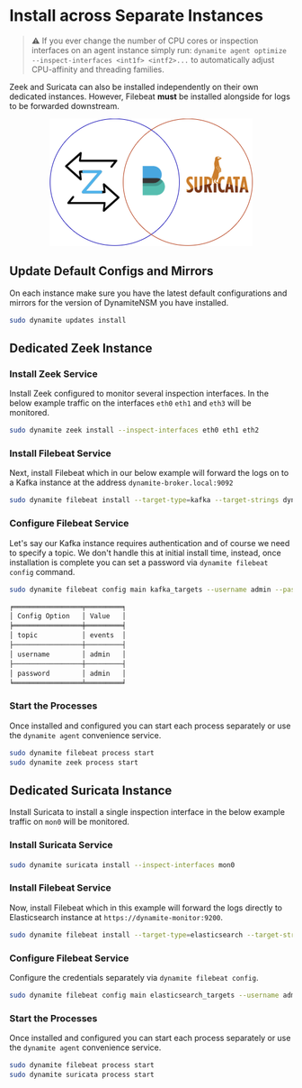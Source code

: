 # Install across Separate Instances

> ⚠️ If you ever change the number of CPU cores or inspection interfaces on an agent instance simply run: `dynamite agent optimize --inspect-interfaces <int1f> <intf2>...` to automatically adjust
> CPU-affinity and threading families.

Zeek and Suricata can also be installed independently on their own dedicated instances. However, Filebeat **must**
be installed alongside for logs to be forwarded downstream.

<p align="center">
   <img src="../../../data/img/agent_services_relationship.png" />
</p>


## Update Default Configs and Mirrors

On each instance make sure you have the latest default configurations and mirrors for the version of DynamiteNSM you have installed.
```bash
sudo dynamite updates install
```

## Dedicated Zeek Instance

### Install Zeek Service

Install Zeek configured to monitor several inspection interfaces. In the below example traffic on the interfaces 
`eth0` `eth1` and `eth3` will be monitored.

```bash
sudo dynamite zeek install --inspect-interfaces eth0 eth1 eth2
```

### Install Filebeat Service
Next, install Filebeat which in our below example will forward the logs on to a Kafka instance at the address `dynamite-broker.local:9092`

```bash
sudo dynamite filebeat install --target-type=kafka --target-strings dynamite-broker.local:9092
```

### Configure Filebeat Service

Let's say our Kafka instance requires authentication and of course we need to specify a topic. We don't handle this at initial install time,
instead, once installation is complete you can set a password via `dynamite filebeat config` command.

```bash
sudo dynamite filebeat config main kafka_targets --username admin --password admin --topic events
```
```markdown
╒═════════════════╤═════════╕
│ Config Option   │ Value   │
╞═════════════════╪═════════╡
│ topic           │ events  │
├─────────────────┼─────────┤
│ username        │ admin   │
├─────────────────┼─────────┤
│ password        │ admin   │
╘═════════════════╧═════════╛
```

### Start the Processes

Once installed and configured you can start each process separately or use the `dynamite agent` convenience
service.

```bash
sudo dynamite filebeat process start
sudo dynamite zeek process start
```

## Dedicated Suricata Instance

Install Suricata to install a single inspection interface in the below example traffic on 
`mon0` will be monitored.

### Install Suricata Service

```bash
sudo dynamite suricata install --inspect-interfaces mon0
```

### Install Filebeat Service
Now, install Filebeat which in this example will forward the logs directly to Elasticsearch instance at `https://dynamite-monitor:9200`.

```bash
sudo dynamite filebeat install --target-type=elasticsearch --target-strings https://dynamite-monitor:9200
```

### Configure Filebeat Service

Configure the credentials separately via `dynamite filebeat config`.


```bash
sudo dynamite filebeat config main elasticsearch_targets --username admin --password admin
```

### Start the Processes

Once installed and configured you can start each process separately or use the `dynamite agent` convenience
service.

```bash
sudo dynamite filebeat process start
sudo dynamite suricata process start
```
